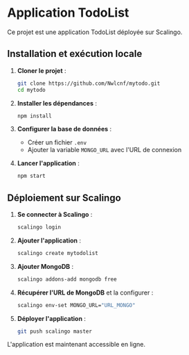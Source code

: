 # Application TodoList

Ce projet est une application TodoList déployée sur Scalingo.

## Installation et exécution locale

1. **Cloner le projet** :
   ```sh
   git clone https://github.com/Nwlcnf/mytodo.git
   cd mytodo
   ```

2. **Installer les dépendances** :
   ```sh
   npm install
   ```

3. **Configurer la base de données** :
   - Créer un fichier `.env`
   - Ajouter la variable `MONGO_URL` avec l'URL de connexion 

4. **Lancer l'application** :
   ```sh
   npm start
   ```

## Déploiement sur Scalingo

1. **Se connecter à Scalingo** :
   ```sh
   scalingo login
   ```

2. **Ajouter l'application** :
   ```sh
   scalingo create mytodolist
   ```

3. **Ajouter MongoDB** :
   ```sh
   scalingo addons-add mongodb free
   ```

4. **Récupérer l'URL de MongoDB** et la configurer :
   ```sh
   scalingo env-set MONGO_URL="URL_MONGO"
   ```

5. **Déployer l'application** :
   ```sh
   git push scalingo master
   ```

L'application est maintenant accessible en ligne.
 